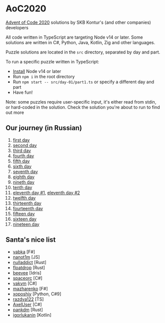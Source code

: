 # AoC2020

[Advent of Code 2020](https://adventofcode.com/2020) solutions by SKB Kontur's (and other companies) developers

All code written in TypeScript are targeting Node v14 or later.
Some solutions are written in C#, Python, Java, Kotlin, Zig and other languages.

Puzzle solutions are located in the `src` directory, separated by day and part.

To run a specific puzzle written in TypeScript:

- [Install](https://nodejs.org/en/download/) Node v14 or later
- Run `npm i` in the root directory
- Run `npm start -- src/day-01/part1.ts` or specify a different day and part
- Have fun!

Note: some puzzles require user-specific input, it's either read from stdin, or hard-coded in the solution. Check the solution you're about to run to find out more

## Our journey (in Russian)

1. [first day](https://www.youtube.com/watch?v=ETMtuM-M05o)
2. [second day](https://www.youtube.com/watch?v=Kg5aTsjLxXc)
3. [third day](https://www.youtube.com/watch?v=y8ADcBTnrNg)
4. [fourth day](https://www.youtube.com/watch?v=ntnxIphcbO4)
5. [fifth day](https://www.youtube.com/watch?v=UyGe_FQa5YQ)
6. [sixth day](https://www.youtube.com/watch?v=x2Pe-bDR_nc)
7. [seventh day](https://www.youtube.com/watch?v=lrQ8b5CewRs)
8. [eighth day](https://www.youtube.com/watch?v=mTdHaH_Scvk)
9. [nineth day](https://www.youtube.com/watch?v=4ngb1yp5rjM)
10. [tenth day](https://www.youtube.com/watch?v=kckDA5jft8E)
11. [eleventh day #1](https://www.youtube.com/watch?v=sXP2Glf1u1M), [eleventh day #2](https://www.youtube.com/watch?v=lmIlB-4i_c0)
12. [twelfth day](https://www.youtube.com/watch?v=KZTKXT-2Kns)
13. [thirteenth day](https://www.youtube.com/watch?v=0B0zWyirtnk)
14. [fourteenth day](https://www.youtube.com/watch?v=x_pDR-Xyv2Q)
15. [fifteen day](https://www.youtube.com/watch?v=AqygTmx0-ek)
16. [sixteen day](https://www.youtube.com/watch?v=ytpWst8s2zk)
19. [nineteen day](https://www.youtube.com/watch?v=PHB2XryV0HM)

## Santa's nice list

- [vabka](https://github.com/vabka/aoc2020) [F#]
- [nanot1m](https://github.com/nanot1m/adventofcode2020) [JS]
- [nulladdict](https://github.com/nulladdict/aoc-2020) [Rust]
- [floatdrop](https://github.com/floatdrop/aoc) [Rust]
- [beevee](https://github.com/beevee/advent2020) [Idris]
- [spaceorc](https://github.com/spaceorc/aoc2020) [C#]
- [vakym](https://github.com/vakym/aoc2020.git) [C#]
- [mazharenko](https://github.com/mazharenko/aoc2020) [F#]
- [xoposhiy](https://github.com/xoposhiy/AoC2020) [Python, C#9]
- [razdva122](https://github.com/Razdva122/Advent-of-code-2020) [TS]
- [AxelUser](https://github.com/AxelUser/AdventOfCode2020) [C#]
- [pankdm](https://github.com/pankdm/adventofcode-2020) [Rust]
- [igorlukanin](https://github.com/igorlukanin/advent-of-code) [Kotlin]

